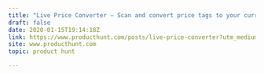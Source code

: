 ```yaml
---
title: "Live Price Converter — Scan and convert price tags to your currency in real time."
draft: false
date: 2020-01-15T19:14:18Z
link: https://www.producthunt.com/posts/live-price-converter?utm_medium=RSS&utm_source=hune
site: www.producthunt.com
topic: product hunt  

---
```


